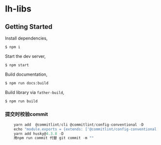 # lh-libs

## Getting Started

Install dependencies,

```bash
$ npm i
```

Start the dev server,

```bash
$ npm start
```

Build documentation,

```bash
$ npm run docs:build
```

Build library via `father-build`,

```bash
$ npm run build
```


### 提交时校验commit
```js
    yarn add  @commitlint/cli @commitlint/config-conventional -D
    echo "module.exports = {extends: ['@commitlint/config-conventional']};" > commitlint.config.js
    yarn add husky@4.3.8 -D  
    用npm run commit 代替 git commit -m ""
```
